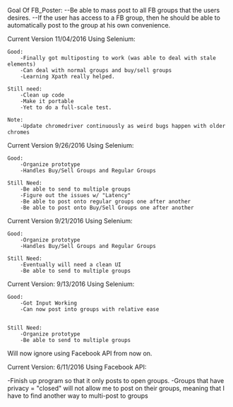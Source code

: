 Goal Of FB_Poster:
--Be able to mass post to all FB groups that the users desires.
--If the user has access to a FB group, then he should be 
able to automatically post to the group at his own convenience.

Current Version 11/04/2016
Using Selenium:

	Good:
		-Finally got multiposting to work (was able to deal with stale elements)
		-Can deal with normal groups and buy/sell groups
		-Learning Xpath really helped.
		
	Still need:
		-Clean up code
		-Make it portable
		-Yet to do a full-scale test.
		
	Note:
		-Update chromedriver continuously as weird bugs happen with older chromes

Current Version 9/26/2016
Using Selenium:
	
	Good:
		-Organize prototype
		-Handles Buy/Sell Groups and Regular Groups
	
	Still Need:
		-Be able to send to multiple groups
		-Figure out the issues w/ "Latency"
		-Be able to post onto regular groups one after another
		-Be able to post onto Buy/Sell Groups one after another

Current Version 9/21/2016
Using Selenium:
	
	Good:
		-Organize prototype
		-Handles Buy/Sell Groups and Regular Groups
	
	Still Need:
		-Eventually will need a clean UI
		-Be able to send to multiple groups


Current Version: 9/13/2016
Using Selenium:
	
	Good:
		-Got Input Working
		-Can now post into groups with relative ease
	
	
	Still Need:
		-Organize prototype
		-Be able to send to multiple groups
		

Will now ignore using Facebook API from now on.

Current Version: 6/11/2016
Using Facebook API:

-Finish up program so that it only posts to open groups.
-Groups that have privacy = "closed" will not allow me to
post on their groups, meaning that I have to find another
way to multi-post to groups